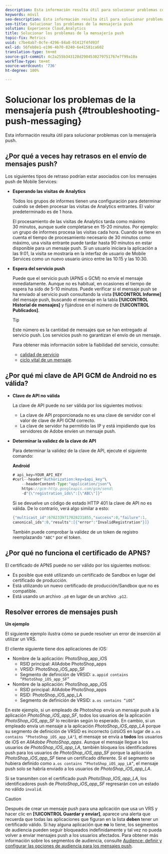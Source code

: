 ```yaml
---
description: Esta información resulta útil para solucionar problemas con la mensajería push.
keywords: móvil
seo-description: Esta información resulta útil para solucionar problemas con la mensajería push.
seo-title: Solucionar los problemas de la mensajería push
solution: Experience Cloud,Analytics
title: Solucionar los problemas de la mensajería push
topic-fix: Metrics
uuid: c7be4ab7-0cfe-4296-84a8-01412f4fd93f
exl-id: 56feb8e1-e196-4b70-8240-6e41581ca602
translation-type: tm+mt
source-git-commit: 4c2a255b343128d2904530279751767e7f99a10a
workflow-type: tm+mt
source-wordcount: '736'
ht-degree: 100%

---
```


# Solucionar los problemas de la mensajería push {#troubleshooting-push-messaging}

Esta información resulta útil para solucionar problemas con la mensajería push.

## ¿Por qué a veces hay retrasos en el envío de mensajes push?

Los siguientes tipos de retraso podrían estar asociados con los mensajes push de Mobile Services:

* **Esperando las visitas de Analytics**

   Todos los grupos de informes tienen una configuración para determinar cuándo se deben procesar las visitas de Analytics entrantes. El valor predeterminado es de 1 hora.

   El procesamiento de las visitas de Analytics tarda como máximo 30 minutos, aunque suele completarse en 15-20 minutos. Por ejemplo: un grupo de informes procesa las visitas cada hora. Cuando se tiene en cuenta el tiempo de procesamiento necesario de 30 minutos como máximo, una visita entrante puede tardar hasta 90 minutos en estar disponible para un mensaje push. Si un usuario iniciara la aplicación a las 9:01, la visita se mostraría en la interfaz de usuario de Mobile Services como un nuevo usuario único entre las 10:15 y las 10:30.

* **Espera del servicio push**

   Puede que el servicio push (APNS o GCM) no envíe el mensaje inmediatamente. Aunque no es habitual, en ocasiones el tiempo de espera ha sido de 5-10 minutos. Puede verificar si el mensaje push se ha enviado al servicio push consultando la vista **[!UICONTROL Informe]** del mensaje push, buscando el mensaje en la tabla **[!UICONTROL Historial de mensajes]** y fijándose en el número de **[!UICONTROL Publicados]**.

   >[!TIP]
   >
   >Este número es la cantidad de mensajes que se han entregado al servicio push. Los servicios push no garantizan el envío de un mensaje.

   Para obtener más información sobre la fiabilidad del servicio, consulte:

   * [calidad de servicio](https://developer.apple.com/library/content/documentation/NetworkingInternet/Conceptual/RemoteNotificationsPG/APNSOverview.html#//apple_ref/doc/uid/TP40008194-CH8-SW5l)
   * [ciclo vital de un mensaje](https://developers.google.com/cloud-messaging/concept-options#lifetime).

## ¿Por qué mi clave de API GCM de Android no es válida?

* **Clave de API no válida**

   La clave de API puede no ser válida por los siguientes motivos:

   * La clave de API proporcionada no es una clave de servidor con el valor de clave de API GCM correcto.
   * La clave de servidor ha permitido las IP y está impidiendo que los servidores de Adobe envíen un mensaje push.

* **Determinar la validez de la clave de API**

   Para determinar la validez de la clave de API, ejecute el siguiente comando:

   **Android**

   ```java
   # api_key=YOUR_API_KEY
   #curl--header"Authorization:key=$api_key"\
       --headerContent-Type:"application/json"\ 
       https://gcm-http.googleapis.com/gcm/send\
       -d"{\"registration_ids\":[\"ABC\"]}"
   ```

   Si se devuelve un código de estado HTTP 401 la clave de API no es válida. De lo contrario, verá algo similar a esto:

   ```java
   {"multicast_id":6782339717028231855,"success":0,"failure":1,
   canonical_ids":0,"results":[{"error":"InvalidRegistration"}]}
   ```

   También puede comprobar la validez de un token de registro reemplazando `"ABC"` por el token.

## ¿Por qué no funciona el certificado de APNS?

El certificado de APNS puede no ser válido por los siguientes motivos:

* Es posible que esté utilizando un certificado de Sandbox en lugar del certificado de producción.
* Está utilizando un nuevo certificado de producción/Sandbox que no es compatible.
* Está usando un archivo `.p8` en lugar de un archivo `.p12`.

## Resolver errores de mensajes push

**Un ejemplo**

El siguiente ejemplo ilustra cómo se puede resolver un error de inserción al utilizar un VRS.

El cliente siguiente tiene dos aplicaciones de iOS:

* Nombre de la aplicación: PhotoShop_app_iOS
   * RSID principal: AllAdobe PhotoShop_apps
   * VRSID: PhotoShop_iOS_app_SF
   * Segmento de definición de VRSID: `a.appid contains “PhotoShop_iOS_app_SF”`
* Nombre de la aplicación: PhotoShop_app_iOS
   * RSID principal: AllAdobe PhotoShop_apps
   * RSID: PhotoShop_iOS_app_LA
   * Segmento de definición de VRSID: `a.os contains “iOS”`

En este ejemplo, si un empleado de Photoshop envía un mensaje push a la aplicación *PhotoShop_iOS_app_SF*, todos los usuarios de la aplicación *PhotoShop_iOS_app_SF* lo recibirán según lo esperado. En cambio, si un empleado envía un mensaje a la aplicación *PhotoShop_iOS_app_LA* porque su segmento de definición de VRSID es incorrecto (`iOS`iOS en lugar de `a.os contains "PhotoShop_iOS_app_LA"`), el mensaje se envía a **todos** los usuarios de iOS en *AllAdobe PhotoShop_apps*. Aunque el mensaje llegue a los usuarios de *PhotoShop_iOS_app_LA*, también bloquea los identificadores push para los usuarios de *PhotoShop_iOS_app_SF* porque la aplicación *PhotoShop_iOS_app_SF* tiene un certificado diferente. Si el segmento se hubiera definido como `a.os contains “PhotoShop_iOS_app_LA”`, el mensaje push solo se habría enviado a los usuarios de *PhotoShop_iOS_app_LA*.

Si se transmiten con el certificado push *PhotoShop_IOS_app_LA*, los identificadores push de *PhotoShop_iOS_app_SF* regresarán con un estado no válido `invalid`.

>[!CAUTION]
>
>Después de crear un mensaje push para una aplicación que usa un VRS y hacer clic en **[!UICONTROL Guardar y enviar]**, aparece una alerta que recuerda que todas las aplicaciones que figuran en la lista **deben** tener un certificado válido. Si hay alguna aplicación que **no** lo tiene, los segmentos de audiencia pueden seguir bloqueados indefinidamente y tal vez no pueda volver a enviar mensajes push a los usuarios afectados. Para obtener más información sobre los segmentos de audiencia, consulte [Audience: definir y configurar las opciones de audiencia para los mensajes push](/help/using/in-app-messaging/t-create-push-message/c-audience-push-message.md).
